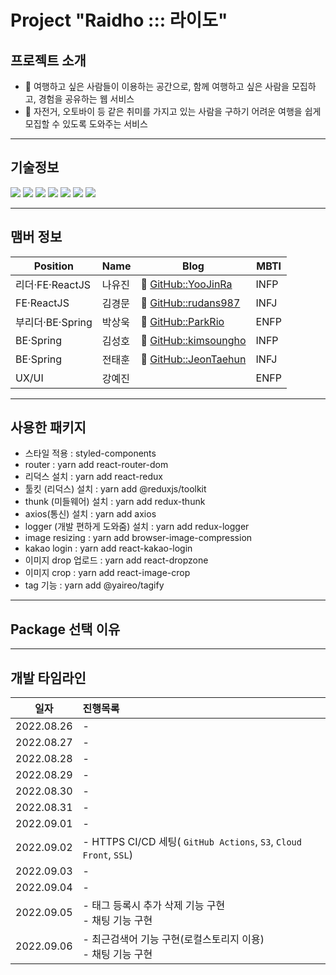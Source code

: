 # Project "Raidho ::: 라이도"
## 프로젝트 소개
- 📌 여행하고 싶은 사람들이 이용하는 공간으로, 함께 여행하고 싶은 사람을 모집하고, 경험을 공유하는 웹 서비스
- 📌 자전거, 오토바이 등 같은 취미를 가지고 있는 사람을 구하기 어려운 여행을 쉽게 모집할 수 있도록 도와주는 서비스

-----

## 기술정보
<p>
  <img src="https://img.shields.io/badge/React-61DAFB?style=for-the-badge&logo=React&logoColor=black">
  <img src="https://img.shields.io/badge/Create React App-09D3AC?style=for-the-badge&logo=Create React App&logoColor=black">
  <img src="https://img.shields.io/badge/Redux-764ABC?style=for-the-badge&logo=Redux&logoColor=white">
  <img src="https://img.shields.io/badge/React Router-CA4245?style=for-the-badge&logo=React Router&logoColor=white">
  <img src="https://img.shields.io/badge/Yarn-2C8EBB?style=for-the-badge&logo=Yarn&logoColor=white">
  <img src="https://img.shields.io/badge/styled-components-DB7093?style=for-the-badge&logo=styled-components&logoColor=white">
  <img src="https://img.shields.io/badge/GitHub Actions-2088FF?style=for-the-badge&logo=GitHub Actions&logoColor=white">
</p>

-----

## 맴버 정보
| Position | Name | Blog | MBTI |
| ----- | ----- | ----- | ----- |
| 리더·FE·ReactJS | 나유진 | 🔗 [GitHub::YooJinRa](https://github.com/YooJinRa) | INFP |
| FE·ReactJS | 김경문 | 🔗 [GitHub::rudans987](https://github.com/rudans987) | INFJ |
| 부리더·BE·Spring | 박상욱 | 🔗 [GitHub::ParkRio](https://github.com/ParkRio/ParkRio) | ENFP |
| BE·Spring | 김성호 | 🔗 [GitHub::kimsoungho](https://github.com/kimsoungho) | INFP |
| BE·Spring | 전태훈 | 🔗 [GitHub::JeonTaehun](https://github.com/JeonTaehun) | INFJ |
| UX/UI | 강예진 |  | ENFP |

-----

## 사용한 패키지
- 스타일 적용 : styled-components
- router : yarn add react-router-dom
- 리덕스 설치 : yarn add react-redux
- 툴킷 (리덕스) 설치 : yarn add @reduxjs/toolkit
- thunk (미들웨어) 설치 : yarn add redux-thunk
- axios(통신) 설치 : yarn add axios
- logger (개발 편하게 도와줌) 설치 : yarn add redux-logger
- image resizing : yarn add browser-image-compression
- kakao login : yarn add react-kakao-login
- 이미지 drop 업로드 : yarn add react-dropzone
- 이미지 crop : yarn add react-image-crop
- tag 기능 : yarn add @yaireo/tagify

-----

## Package 선택 이유


-----

## 개발 타임라인
| 일자 | 진행목록 |
|:-----:|:----- |
| 2022.08.26 | - <br> |
| 2022.08.27 | - <br> |
| 2022.08.28 | - <br> |
| 2022.08.29 | - <br> |
| 2022.08.30 | - <br> |
| 2022.08.31 | - <br> |
| 2022.09.01 | - <br> |
| 2022.09.02 | - HTTPS CI/CD 세팅( `GitHub Actions`, `S3`, `Cloud Front`, `SSL`) |
| 2022.09.03 | - <br> |
| 2022.09.04 | - <br> |
| 2022.09.05 | - 태그 등록시 추가 삭제 기능 구현 <br> - 채팅 기능 구현 |
| 2022.09.06 | - 최근검색어 기능 구현(로컬스토리지 이용) <br> - 채팅 기능 구현 |

